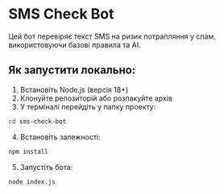 # SMS Check Bot

Цей бот перевіряє текст SMS на ризик потрапляння у спам, використовуючи базові правила та AI.

## Як запустити локально:
1. Встановіть Node.js (версія 18+)
2. Клонуйте репозиторій або розпакуйте архів
3. У терміналі перейдіть у папку проекту:
```bash
cd sms-check-bot
```
4. Встановіть залежності:
```bash
npm install
```
5. Запустіть бота:
```bash
node index.js
```
